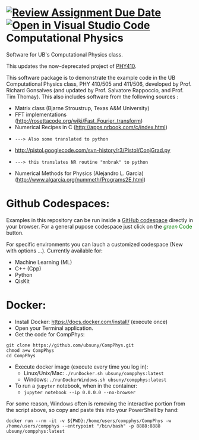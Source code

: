 [![Review Assignment Due Date](https://classroom.github.com/assets/deadline-readme-button-22041afd0340ce965d47ae6ef1cefeee28c7c493a6346c4f15d667ab976d596c.svg)](https://classroom.github.com/a/FDP_4k_A)
[![Open in Visual Studio Code](https://classroom.github.com/assets/open-in-vscode-2e0aaae1b6195c2367325f4f02e2d04e9abb55f0b24a779b69b11b9e10269abc.svg)](https://classroom.github.com/online_ide?assignment_repo_id=18423535&assignment_repo_type=AssignmentRepo)
Computational Physics
======

Software for UB's Computational Physics class.

This updates the now-deprecated project of
[PHY410](https://github.com/rappoccio/PHY410). 


This software package is to demonstrate the example code in the
UB Computational Physics class, PHY 410/505 and 411/506, developed by
Prof. Richard Gonsalves (and updated by Prof. Salvatore Rappoccio, and Prof. Tim Thomay).
This also includes software from the following sources : 

- Matrix class (Bjarne Stroustrup, Texas A&M University)
- FFT implementations (http://rosettacode.org/wiki/Fast_Fourier_transform)
- Numerical Recipes in C (http://apps.nrbook.com/c/index.html)
-     ---> Also some translated to python
- http://pistol.googlecode.com/svn-history/r3/Pistol/ConjGrad.py
-     ---> this translates NR routine "mnbrak" to python
- Numerical Methods for Physics (Alejandro L. Garcia) (http://www.algarcia.org/nummeth/Programs2E.html)

Github Codespaces:
======================

Examples in this repository can be run inside a [GitHub codespace](https://github.com/features/codespaces) directly in your browser. For a general pupose codespace just click on the <span style="color:green">*green* Code</span> button.

For specific environments you can lauch a customized codespace (New with options ...). Currently available for:

- Machine Learning (ML)
- C++ (Cpp)
- Python
- QisKit

Docker:
======================

* Install Docker:  https://docs.docker.com/install/ (execute once)
* Open your Terminal application.
* Get the code for CompPhys: 
```
git clone https://github.com/ubsuny/CompPhys.git
chmod a+w CompPhys
cd CompPhys
```
* Execute docker image (execute every time you log in):
   * Linux/Unix/Mac: ```./runDocker.sh ubsuny/compphys:latest```
   * Windows: ```./runDockerWindows.sh ubsuny/compphys:latest```
* To run a `jupyter` notebook, when in the container:
   * ```jupyter notebook --ip 0.0.0.0 --no-browser``` 


For some reason, Windows often is removing the interactive portion from the script above, so copy and paste this into your PowerShell by hand: 

```
docker run --rm -it -v ${PWD}:/home/users/compphys/CompPhys -w /home/users/compphys --entrypoint "/bin/bash" -p 8888:8888 ubsuny/compphys:latest
```

